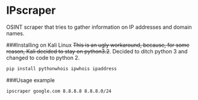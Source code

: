IPscraper
=======

OSINT scraper that tries to gather information on IP addresses and domain names.


###Installing on Kali Linux
~~This is an ugly workaround, because, for some reason, Kali decided to stay on python3.2~~. Decided to ditch python 3 and changed to code to python 2.

```bash
pip install pythonwhois ipwhois ipaddress
```

###Usage example
```bash
ipscraper google.com 8.8.8.8 8.8.8.0/24
```
